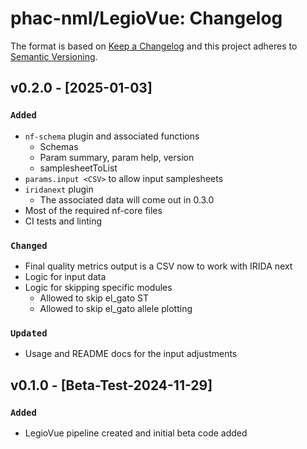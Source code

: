 # phac-nml/LegioVue: Changelog

The format is based on [Keep a Changelog](https://keepachangelog.com/en/1.0.0/)
and this project adheres to [Semantic Versioning](https://semver.org/spec/v2.0.0.html).

## v0.2.0 - [2025-01-03]

### `Added`

- `nf-schema` plugin and associated functions
  - Schemas
  - Param summary, param help, version
  - samplesheetToList
- `params.input <CSV>` to allow input samplesheets
- `iridanext` plugin
  - The associated data will come out in 0.3.0
- Most of the required nf-core files
- CI tests and linting

### `Changed`

- Final quality metrics output is a CSV now to work with IRIDA next
- Logic for input data
- Logic for skipping specific modules
  - Allowed to skip el_gato ST
  - Allowed to skip el_gato allele plotting

### `Updated`

- Usage and README docs for the input adjustments

## v0.1.0 - [Beta-Test-2024-11-29]

### `Added`

- LegioVue pipeline created and initial beta code added
